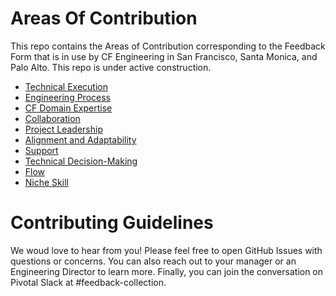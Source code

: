 # Areas Of Contribution

This repo contains the Areas of Contribution corresponding to the Feedback Form that is in use by CF Engineering in San Francisco, Santa Monica, and Palo Alto. This repo is under active construction.

- [Technical Execution](technical-execution.md)
- [Engineering Process](engineering-process.md)
- [CF Domain Expertise](cf-domain-expertise.md)
- [Collaboration](collaboration.md)
- [Project Leadership](project-leadership.md)
- [Alignment and Adaptability](alignment.md)
- [Support](support.md)
- [Technical Decision-Making](technical-decision-making.md)
- [Flow](flow.md)
- [Niche Skill](niche-skill.md)

# Contributing Guidelines

We woud love to hear from you! Please feel free to open GitHub Issues with questions or concerns. You can also reach out to your manager or an Engineering Director to learn more. Finally, you can join the conversation on Pivotal Slack at #feedback-collection.
